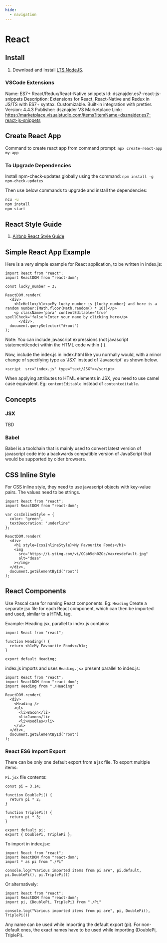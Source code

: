 ```yaml
---
hide:
  - navigation
---
```

# React
## Install
1. Download and Install [LTS NodeJS](https://nodejs.org/en/download/).

### VSCode Extensions
Name: ES7+ React/Redux/React-Native snippets
Id: dsznajder.es7-react-js-snippets
Description: Extensions for React, React-Native and Redux in JS/TS with ES7+ syntax. Customizable. Built-in integration with prettier.
Version: 4.4.3
Publisher: dsznajder
VS Marketplace Link: https://marketplace.visualstudio.com/items?itemName=dsznajder.es7-react-js-snippets

## Create React App
Command to create react app from command prompt:
`npx create-react-app my-app`

### To Upgrade Dependencies
Install npm-check-updates globally using the command:
`npm install -g npm-check-updates`

Then use below commands to upgrade and install the dependencies:
```bash
ncu -u
npm install
npm start
```

## React Style Guide
1. [Airbnb React Style Guide](https://github.com/airbnb/javascript/tree/master/react)
## Simple React App Example
Here is a very simple example for React application, to be written in index.js:
``` react
import React from "react";
import ReactDOM from "react-dom";

const lucky_number = 3;

ReactDOM.render(
  <div>
    <h1>Hello</h1><p>My lucky number is {lucky_number} and here is a random number:{Math.floor(Math.random() * 10)}</p>
    <p className='para' contentEditable='true' spellCheck='false'>Enter your name by clicking here</p>
      </div>,
  document.querySelector("#root")
);
```
Note: You can include javascript expressions (not javascript statement/code) within the HTML code within { }. 

Now, include the index.js in index.html like you normally would, with a minor change of specifying type as 'JSX' instead of 'Javascript' as shown below.
```react
<script  src="index.js" type="text/JSX"></script>
```
When applying attributes to HTML elements in JSX, you need to use camel case equivalent. Eg: `contentEditable` instead of `contenteditable`.
## Concepts
### JSX
TBD
### Babel
Babel is a toolchain that is mainly used to convert latest version of javascript code into a backwards compatible version of JavaScript that would be supported by older browsers.

## CSS Inline Style
For CSS inline style, they need to use javascript objects with key-value pairs. The values need to be strings.
```react
import React from "react";
import ReactDOM from "react-dom";

var cssInlineStyle = {
  color: "green",
  textDecoration: "underline"
};

ReactDOM.render(
  <div>
    <h1 style={cssInlineStyle}>My Favourite Foods</h1>
    <img
      src="https://i.ytimg.com/vi/CCab5oh0ZOc/maxresdefault.jpg"
      alt="dosa"
    ></img>
  </div>,
  document.getElementById("root")
);
```
## React Components
Use Pascal case for naming React components. Eg: `Heading`
Create a separate jsx file for each React component, which can then be imported and used, similar to a HTML tag. 

Example: 
Heading.jsx, parallel to index.js contains:
```react
import React from "react";

function Heading() {
  return <h1>My Favourite Foods</h1>;
}

export default Heading;
```
index.js imports and uses `Heading.jsx` present parallel to index.js:
```react
import React from "react";
import ReactDOM from "react-dom";
import Heading from "./Heading"

ReactDOM.render(
  <div>
    <Heading />
    <ul>
      <li>Bacon</li>
      <li>Jamon</li>
      <li>Noodles</li>
    </ul>
  </div>,
  document.getElementById("root")
);
```
### React ES6 Import Export
There can be only one default export from a jsx file. To export multiple items:

`Pi.jsx` file contents:
```react
const pi = 3.14;

function DoublePi() {
  return pi * 2;
}

function TriplePi() {
  return pi * 3;
}

export default pi;
export { DoublePi, TriplePi };
```
To import in index.jsx:
```react
import React from "react";
import ReactDOM from "react-dom";
import * as pi from "./Pi"

console.log("Various imported items from pi are", pi.default, pi.DoublePi(), pi.TriplePi())
```
Or alternatively:
```react
import React from "react";
import ReactDOM from "react-dom";
import pi, {DoublePi, TriplePi} from "./Pi"

console.log("Various imported items from pi are", pi, DoublePi(), TriplePi())
```

Any name can be used while importing the default export (pi). For non-default ones, the exact names have to be used while importing (DoublePi, TriplePi).